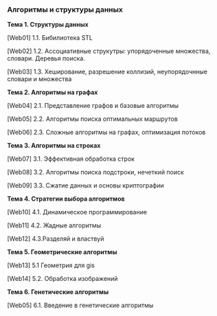 ### Алгоритмы и структуры данных

**Тема 1. Структуры данных**

[Web01] 1.1. Бибилиотека STL

[Web02] 1.2. Ассоциативные струкутры: упорядоченные множества, словари. Деревья поиска.

[Web03] 1.3. Хеширование, разрешение коллизий, неупорядочнные словари и множества

**Тема 2. Алгоритмы на графах**

[Web04] 2.1. Представление графов и базовые алгоритмы

[Web05] 2.2. Алгоритмы поиска оптимальных маршрутов

[Web06] 2.3. Сложные алгоритмы на графах, оптимизация потоков

**Тема 3. Алгоритмы на строках**

[Web07] 3.1. Эффективная обработка строк

[Web08] 3.2. Алгоритмы поиска подстроки, нечеткий поиск

[Web09] 3.3. Сжатие данных и основы криптографии

**Тема 4. Стратегии выбора алгоритмов**

[Web10] 4.1. Динамическое программирование

[Web11] 4.2. Жадные алгоритмы

[Web12] 4.3.Разделяй и властвуй

**Тема 5. Геометрические алгоритмы**

[Web13] 5.1 Геометрия для gis

[Web14] 5.2. Обработка изображений

**Тема 6. Генетические алгоритмы**

[Web05] 6.1. Введение в генетические алгоритмы
